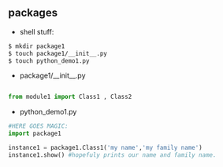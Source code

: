 packages
----

- shell stuff:

```bash
$ mkdir package1
$ touch package1/__init__.py
$ touch python_demo1.py
```


-  package1/\_\_init\_\_.py

```python

from module1 import Class1 , Class2 
```

- python_demo1.py

```python
#HERE GOES MAGIC:
import package1 

instance1 = package1.Class1('my name','my family name')
instance1.show() #hopefuly prints our name and family name.
```
